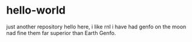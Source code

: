 # hello-world
just another repository
hello here, i like rnl
i have had genfo on the moon nad fine them far superior than Earth Genfo.
